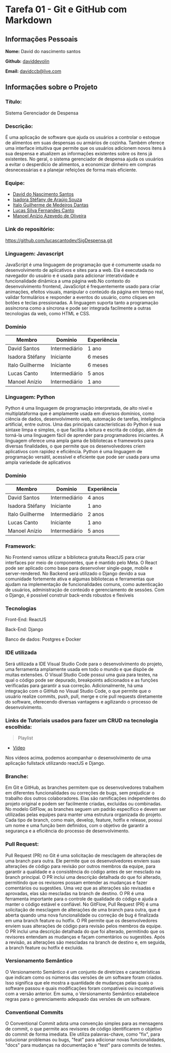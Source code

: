 # Tarefa 01 - Git e GitHub com Markdown

## Informações Pessoais

**Nome:** David do nascimento santos

**Github:** [daviddevolin](https://github.com/daviddevolin)

**Email:** davidccb@live.com

## Informações sobre o Projeto

### Título:

 Sistema Gerenciador de Despensa

### Descrição:

É uma aplicação de software que ajuda os usuários a controlar o estoque de alimentos em suas despensas ou armários de cozinha. Também oferece uma interface intuitiva que permite que os usuários adicionem novos itens à sua despensa e atualizem as informações existentes sobre os itens já existentes. No geral, o sistema gerenciador de despensa ajuda os usuários a evitar o desperdício de alimentos, a economizar dinheiro em compras desnecessárias e a planejar refeições de forma mais eficiente.

### Equipe:

- [David do Nascimento Santos](https://github.com/daviddevolin)
- [ Isadora Stéfany de Araújo Souza](https://github.com/isadorazs)
- [Italo Guilherme de Medeiros Dantas](https://github.com/italoguil)
- [ Lucas Silva Fernandes Canto](https://github.com/lucascantodev)
- [Manoel Anízio Azevedo de Oliveira](https://github.com/manizio)

### Link do repositório:

https://github.com/lucascantodev/SigDespensa.git

### Linguagem: Javascript

JavaScript é uma linguagem de programação que é comumente usada no desenvolvimento de aplicativos e sites para a web. Ela é executada no navegador do usuário e é usada para adicionar interatividade e funcionalidade dinâmica a uma página web.No contexto do desenvolvimento frontend, JavaScript é frequentemente usado para criar animações, efeitos visuais, manipular o conteúdo da página em tempo real, validar formulários e responder a eventos do usuário, como cliques em botões e teclas pressionadas. A linguagem suporta tanto a programação assíncrona como a síncrona e pode ser integrada facilmente a outras tecnologias da web, como HTML e CSS.

### Domínio

| Membro          | Domínio       | Experiência |
| --------------- | ------------- | ----------- |
| David Santos    | Intermediário | 1 ano       |
| Isadora Stéfany | Iniciante     | 6 meses     |
| Italo Guilherme | Iniciante     | 6 meses     |
| Lucas Canto     | Intermediário | 5 anos      |
| Manoel Anízio   | Intermediário | 1 ano       |

### Linguagem: Python
Python é uma linguagem de programação interpretada, de alto nível e multiplataforma que é amplamente usada em diversos domínios, como ciência de dados, desenvolvimento web, automação de tarefas, inteligência artificial, entre outros. Uma das principais características do Python é sua sintaxe limpa e simples, o que facilita a leitura e escrita de código, além de torná-la uma linguagem fácil de aprender para programadores iniciantes. A linguagem oferece uma ampla gama de bibliotecas e frameworks para diversas finalidades, o que permite que os desenvolvedores criem aplicativos com rapidez e eficiência. Python é uma linguagem de programação versátil, acessível e eficiente que pode ser usada para uma ampla variedade de aplicativos

### Domínio
| Membro          | Domínio       | Experiência |
| --------------- | ------------- | ----------- |
| David Santos    | Intermediário | 4 anos      |
| Isadora Stéfany | Iniciante     | 1 ano       |
| Italo Guilherme | Intermediário | 2 anos      |
| Lucas Canto     | Iniciante     | 1 ano       |
| Manoel Anízio   | Intermediário | 5 anos      |

### Framework:

No Frontend vamos utilizar a biblioteca gratuita ReactJS para criar interfaces por meio de componentes, que é mantido pelo Meta. O React pode ser aplicado como base para desenvolver single-page, mobile e server-rendered. No Backend será utilizado o Django devido a sua comunidade fortemente ativa e algumas bibliotecas e ferramentas que ajudam na implementação de funcionalidades comuns, como autenticação de usuários, administração de conteúdo e gerenciamento de sessões. Com o Django, é possível construir back-ends robustos e flexíveis


### Tecnologias

Front-End: ReactJS

Back-End: Django

Banco de dados: Postgres e Docker

### IDE utilizada

Será utilizada a IDE Visual Studio Code para o desenvolvimento do projeto, uma ferramenta amplamente usada em todo o mundo e que dispõe de muitas extensões. O Visual Studio Code possui uma guia para testes, na qual o código pode ser depurado, breakpoints adicionados e as funções verificadas para garantir a sua correção. Adicionalmente, há uma integração com o GitHub no Visual Studio Code, o que permite que o usuário realize commits, push, pull, merge e crie pull requests diretamente do software, oferecendo diversas vantagens e agilizando o processo de desenvolvimento.

### Links de Tutoriais usados para fazer um CRUD na tecnologia escolhida:
>Playlist
* [Vídeo](https://www.youtube.com/watch?v=RE72oSx5ivI&list=PLo7TNe_pEoMXb9GyzueM7516fOR0gPxNX)

Nos vídeos acima, podemos acompanhar o desenvolvimento de uma aplicação fullstack utilizando reactJS  e Django.

### Branche:

Em Git e GitHub, as branches permitem que os desenvolvedores trabalhem em diferentes funcionalidades ou correções de bugs, sem prejudicar o trabalho dos outros colaboradores. Elas são ramificações independentes do projeto original e podem ser facilmente criadas, excluídas ou combinadas. No modelo GitFlow, as branches seguem um padrão específico e devem ser utilizadas pelas equipes para manter uma estrutura organizada do projeto. Cada tipo de branch, como main, develop, feature, hotfix e release, possui um nome e uma função bem definidos, com o objetivo de garantir a segurança e a eficiência do processo de desenvolvimento.

### Pull Request:

Pull Request (PR) no Git é uma solicitação de mesclagem de alterações de uma branch para outra. Ele permite que os desenvolvedores enviem suas alterações de código para revisão por outros membros da equipe, para garantir a qualidade e a consistência do código antes de ser mesclado na branch principal. O PR inclui uma descrição detalhada do que foi alterado, permitindo que os revisores possam entender as mudanças e fazer comentários ou sugestões. Uma vez que as alterações são revisadas e aprovadas, elas são mescladas na branch de destino. O PR é uma ferramenta importante para o controle de qualidade do código e ajuda a manter o código estável e confiável. No GitFlow, Pull Request (PR) é uma solicitação de mesclagem de alterações de uma branch para outra, que é aberta quando uma nova funcionalidade ou correção de bug é finalizada em uma branch feature ou hotfix. O PR permite que os desenvolvedores enviem suas alterações de código para revisão pelos membros da equipe. O PR inclui uma descrição detalhada do que foi alterado, permitindo que os revisores entendam as mudanças e façam comentários ou sugestões. Após a revisão, as alterações são mescladas na branch de destino e, em seguida, a branch feature ou hotfix é excluída. 

### Versionamento Semântico

O Versionamento Semântico é um conjunto de diretrizes e características que indicam como os números das versões de um software foram criados. Isso significa que ele mostra a quantidade de mudanças pelas quais o software passou e quais modificações foram compatíveis ou incompatíveis com a versão anterior. Em suma, o Versionamento Semântico estabelece regras para o gerenciamento adequado das versões de um software.

### Conventional Commits

O Conventional Commit adota uma convenção simples para as mensagens de commit, o que permite aos revisores de código identificarem o objetivo do commit de forma imediata. Ele utiliza palavras-chave, como "fix", para solucionar problemas ou bugs, "feat" para adicionar novas funcionalidades, "docs" para mudanças na documentação e "test" para commits de testes.